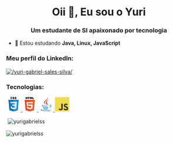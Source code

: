 
<h1 align="center">Oii 👋, Eu sou o Yuri</h1>
<h3 align="center">Um estudante de SI apaixonado por tecnologia</h3>

- 🌱 Estou estudando **Java, Linux, JavaScript**

<h3 align="left">Meu perfil do LinkedIn:</h3>
<p align="left">
<a href="https://linkedin.com/in//yuri-gabriel-sales-silva/" target="blank"><img align="center" src="https://raw.githubusercontent.com/rahuldkjain/github-profile-readme-generator/master/src/images/icons/Social/linked-in-alt.svg" alt="/yuri-gabriel-sales-silva/" height="30" width="40" /></a>
</p>

<h3 align="left">Tecnologias:</h3>
<p align="left"> <a href="https://www.w3schools.com/css/" target="_blank" rel="noreferrer"> <img src="https://raw.githubusercontent.com/devicons/devicon/master/icons/css3/css3-original-wordmark.svg" alt="css3" width="40" height="40"/> </a> <a href="https://www.w3.org/html/" target="_blank" rel="noreferrer"> <img src="https://raw.githubusercontent.com/devicons/devicon/master/icons/html5/html5-original-wordmark.svg" alt="html5" width="40" height="40"/> </a> <a href="https://www.java.com" target="_blank" rel="noreferrer"> <img src="https://raw.githubusercontent.com/devicons/devicon/master/icons/java/java-original.svg" alt="java" width="40" height="40"/> </a> <a href="https://developer.mozilla.org/en-US/docs/Web/JavaScript" target="_blank" rel="noreferrer"> <img src="https://raw.githubusercontent.com/devicons/devicon/master/icons/javascript/javascript-original.svg" alt="javascript" width="40" height="40"/> </a> </p>

<p>&nbsp;<img align="center" src="https://github-readme-stats.vercel.app/api?username=yurigabrielss&show_icons=true&locale=en" alt="yurigabrielss" /></p>

<p><img align="center" src="https://github-readme-streak-stats.herokuapp.com/?user=yurigabrielss&" alt="yurigabrielss" /></p>
